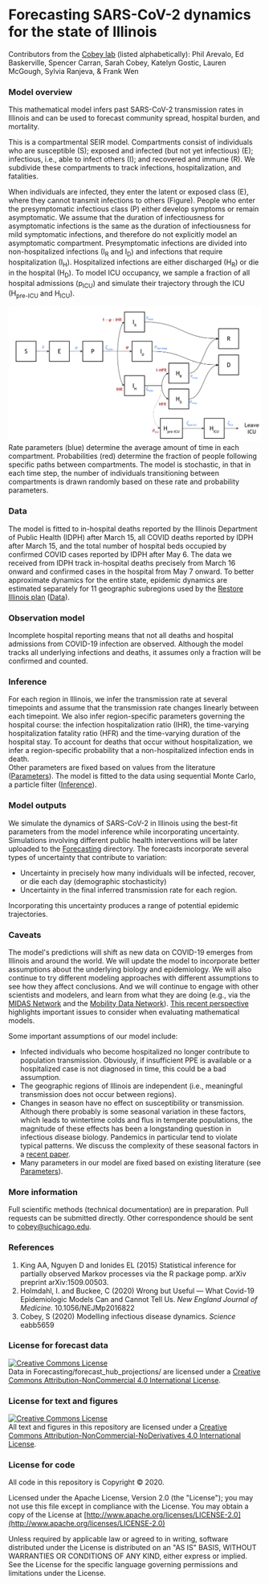 # Forecasting SARS-CoV-2 dynamics for the state of Illinois

Contributors from the [Cobey lab](https://cobeylab.uchicago.edu) (listed alphabetically): Phil Arevalo, Ed Baskerville, Spencer Carran, Sarah Cobey, Katelyn Gostic, Lauren McGough, Sylvia Ranjeva, & Frank Wen

### Model overview

This mathematical model infers past SARS-CoV-2 transmission rates in Illinois and can be used to forecast community spread, hospital burden, and mortality.

This is a compartmental SEIR model.
Compartments consist of individuals who are susceptible (S); exposed and infected (but not yet infectious) (E); infectious, i.e., able to infect others (I); and recovered and immune (R).
We subdivide these compartments to track infections, hospitalization, and fatalities.

When individuals are infected, they enter the latent or exposed class (E), where they cannot transmit infections to others (Figure).
People who enter the presymptomatic infectious class (P) either develop symptoms or remain asymptomatic.
We assume that the duration of infectiousness for asymptomatic infections is the same as the duration of infectiousness for mild symptomatic infections, and therefore do not explicitly model an asymptomatic compartment.
Presymptomatic infections are divided into non-hospitalized infections (I<sub>R</sub> and I<sub>D</sub>) and infections that require hospitalization (I<sub>H</sub>).
Hospitalized infections are either discharged (H<sub>R</sub>) or die in the hospital (H<sub>D</sub>).
To model ICU occupancy, we sample a fraction of all hospital admissions (p<sub>ICU</sub>) and simulate their trajectory through the ICU (H<sub>pre-ICU</sub> and H<sub>ICU</sub>).

![Figure 1](model_diagram.png)
Rate parameters (blue) determine the average amount of time in each compartment.
Probabilities (red) determine the fraction of people following specific paths between compartments.
The model is stochastic, in that in each time step, the number of individuals transitioning between compartments is drawn randomly based on these rate and probability parameters.

### Data
The model is fitted to in-hospital deaths reported by the Illinois Department of Public Health (IDPH) after March 15, all COVID deaths reported by IDPH after March 15, and the total number of hospital beds occupied by confirmed COVID cases reported by IDPH after May 6.
The data we received from IDPH track in-hospital deaths precisely from March 16 onward and confirmed cases in the hospital from May 7 onward.
To better approximate dynamics for the entire state, epidemic dynamics are estimated separately for 11 geographic subregions used by the [Restore Illinois plan](https://coronavirus.illinois.gov/s/restore-illinois-introduction) ([Data](./Data)).

### Observation model
Incomplete hospital reporting means that not all deaths and hospital admissions from COVID-19 infection are observed.
Although the model tracks all underlying infections and deaths, it assumes only a fraction will be confirmed and counted.

### Inference
For each region in Illinois, we infer the transmission rate at several timepoints and assume that the transmission rate changes linearly between each timepoint.
We also infer region-specific parameters governing the hospital course: the infection hospitalization ratio (IHR), the time-varying hospitalization fatality ratio (HFR) and the time-varying duration of the hospital stay.
To account for deaths that occur without hospitalization, we infer a region-specific probability that a non-hospitalized infection ends in death.  
Other parameters are fixed based on values from the literature ([Parameters](./Parameters)).
The model is fitted to the data using sequential Monte Carlo, a particle filter ([Inference](./Inference)).

### Model outputs
We simulate the dynamics of SARS-CoV-2 in Illinois using the best-fit parameters from the model inference while incorporating uncertainty.
Simulations involving different public health interventions will be later uploaded to the [Forecasting](./Forecasting) directory.
The forecasts incorporate several types of uncertainty that contribute to variation:
* Uncertainty in precisely how many individuals will be infected, recover, or die each day (demographic stochasticity)
* Uncertainty in the final inferred transmission rate for each region.

Incorporating this uncertainty produces a range of potential epidemic trajectories.

### Caveats
The model's predictions will shift as new data on COVID-19 emerges from Illinois and around the world.
We will update the model to incorporate better assumptions about the underlying biology and epidemiology.
We will also continue to try different modeling approaches with different assumptions to see how they affect conclusions.
And we will continue to engage with other scientists and modelers, and learn from what they are doing (e.g., via the [MIDAS Network](https://midasnetwork.us/) and the [Mobility Data Network](https://www.covid19mobility.org/)). 
[This recent perspective](https://www.nejm.org/doi/full/10.1056/NEJMp2016822) highlights important issues to consider when evaluating mathematical models.

Some important assumptions of our model include:
* Infected individuals who become hospitalized no longer contribute to population transmission. Obviously, if insufficient PPE is available or a hospitalized case is not diagnosed in time, this could be a bad assumption.
* The geographic regions of Illinois are independent (i.e., meaningful transmission does not occur between regions).
* Changes in season have no effect on susceptibility or transmission. Although there probably is some seasonal variation in these factors, which leads to wintertime colds and flus in temperate populations, the magnitude of these effects has been a longstanding question in infectious disease biology. Pandemics in particular tend to violate typical patterns. We discuss the complexity of these seasonal factors in a [recent paper](https://science.sciencemag.org/content/early/2020/04/23/science.abb5659/tab-article-info).
* Many parameters in our model are fixed based on existing literature (see [Parameters](./Parameters)).

### More information

Full scientific methods (technical documentation) are in preparation.
Pull requests can be submitted directly.
Other correspondence should be sent to cobey@uchicago.edu.

### References
1. King AA, Nguyen D and Ionides EL (2015) Statistical inference for partially observed Markov processes via the R package pomp. arXiv preprint arXiv:1509.00503.
2. Holmdahl, I. and Buckee, C (2020) Wrong but Useful — What Covid-19 Epidemiologic Models Can and Cannot Tell Us. <i>New England Journal of Medicine.</i> 10.1056/NEJMp2016822
3. Cobey, S (2020) Modelling infectious disease dynamics. <i>Science</i> eabb5659


### License for forecast data
<a rel="license" href="http://creativecommons.org/licenses/by-nc/4.0/"><img alt="Creative Commons License" style="border-width:0" src="https://i.creativecommons.org/l/by-nc/4.0/88x31.png" /></a><br />Data in Forecasting/forecast_hub_projections/ are licensed under a <a rel="license" href="http://creativecommons.org/licenses/by-nc/4.0/">Creative Commons Attribution-NonCommercial 4.0 International License</a>.

### License for text and figures

<a rel="license" href="http://creativecommons.org/licenses/by-nc-nd/4.0/"><img alt="Creative Commons License" style="border-width:0" src="https://i.creativecommons.org/l/by-nc-nd/4.0/88x31.png" /></a><br />All text and figures in this repository are licensed under a <a rel="license" href="http://creativecommons.org/licenses/by-nc-nd/4.0/">Creative Commons Attribution-NonCommercial-NoDerivatives 4.0 International License</a>.

### License for code

All code in this repository is Copyright © 2020.

Licensed under the Apache License, Version 2.0 (the "License");
you may not use this file except in compliance with the License.
You may obtain a copy of the License at
    [http://www.apache.org/licenses/LICENSE-2.0](http://www.apache.org/licenses/LICENSE-2.0)

Unless required by applicable law or agreed to in writing, software
distributed under the License is distributed on an "AS IS" BASIS,
WITHOUT WARRANTIES OR CONDITIONS OF ANY KIND, either express or implied.
See the License for the specific language governing permissions and
limitations under the License.
